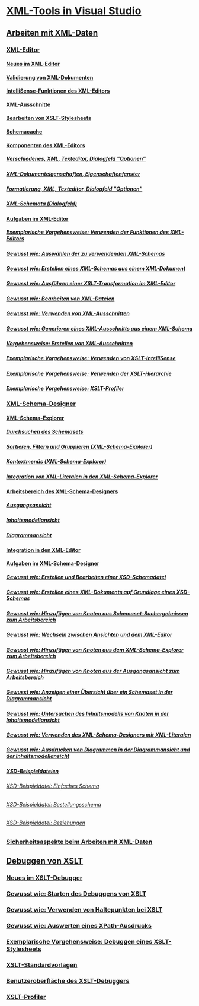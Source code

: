 # [XML-Tools in Visual Studio](xml-tools-in-visual-studio.md)
## [Arbeiten mit XML-Daten](working-with-xml-data.md)
### [XML-Editor](xml-editor.md)
#### [Neues im XML-Editor](what-s-new-in-the-xml-editor.md)
#### [Validierung von XML-Dokumenten](xml-document-validation.md)
#### [IntelliSense-Funktionen des XML-Editors](xml-editor-intellisense-features.md)
#### [XML-Ausschnitte](xml-snippets.md)
#### [Bearbeiten von XSLT-Stylesheets](editing-xslt-style-sheets.md)
#### [Schemacache](schema-cache.md)
#### [Komponenten des XML-Editors](xml-editor-components.md)
##### [Verschiedenes, XML, Texteditor, Dialogfeld "Optionen"](miscellaneous-xml-text-editor-options-dialog-box.md)
##### [XML-Dokumenteigenschaften, Eigenschaftenfenster](xml-document-properties-properties-window.md)
##### [Formatierung, XML, Texteditor, Dialogfeld "Optionen"](formatting-xml-text-editor-options-dialog-box.md)
##### [XML-Schemata (Dialogfeld)](xml-schemas-dialog-box.md)
#### [Aufgaben im XML-Editor](xml-editor-tasks.md)
##### [Exemplarische Vorgehensweise: Verwenden der Funktionen des XML-Editors](walkthrough-using-xml-editor-features.md)
##### [Gewusst wie: Auswählen der zu verwendenden XML-Schemas](how-to-select-the-xml-schemas-to-use.md)
##### [Gewusst wie: Erstellen eines XML-Schemas aus einem XML-Dokument](how-to-create-an-xml-schema-from-an-xml-document.md)
##### [Gewusst wie: Ausführen einer XSLT-Transformation im XML-Editor](how-to-execute-an-xslt-transformation-from-the-xml-editor.md)
##### [Gewusst wie: Bearbeiten von XML-Dateien](how-to-edit-xml-files.md)
##### [Gewusst wie: Verwenden von XML-Ausschnitten](how-to-use-xml-snippets.md)
##### [Gewusst wie: Generieren eines XML-Ausschnitts aus einem XML-Schema](how-to-generate-an-xml-snippet-from-an-xml-schema.md)
##### [Vorgehensweise: Erstellen von XML-Ausschnitten](how-to-create-xml-snippets.md)
##### [Exemplarische Vorgehensweise: Verwenden von XSLT-IntelliSense](walkthrough-using-xslt-intellisense.md)
##### [Exemplarische Vorgehensweise: Verwenden der XSLT-Hierarchie](walkthrough-using-xslt-hierarchy.md)
##### [Exemplarische Vorgehensweise: XSLT-Profiler](walkthrough-xslt-profiler.md)
### [XML-Schema-Designer](xml-schema-designer.md)
#### [XML-Schema-Explorer](xml-schema-explorer.md)
##### [Durchsuchen des Schemasets](searching-the-schema-set.md)
##### [Sortieren, Filtern und Gruppieren (XML-Schema-Explorer)](sorting-filtering-and-grouping-xml-schema-explorer.md)
##### [Kontextmenüs (XML-Schema-Explorer)](context-menus-xml-schema-explorer.md)
##### [Integration von XML-Literalen in den XML-Schema-Explorer](integration-of-xml-literals-with-xml-schema-explorer.md)
#### [Arbeitsbereich des XML-Schema-Designers](xml-schema-designer-workspace.md)
##### [Ausgangsansicht](start-view.md)
##### [Inhaltsmodellansicht](content-model-view.md)
##### [Diagrammansicht](graph-view.md)
#### [Integration in den XML-Editor](integration-with-xml-editor.md)
#### [Aufgaben im XML-Schema-Designer](xml-schema-designer-tasks.md)
##### [Gewusst wie: Erstellen und Bearbeiten einer XSD-Schemadatei](how-to-create-and-edit-an-xsd-schema-file.md)
##### [Gewusst wie: Erstellen eines XML-Dokuments auf Grundlage eines XSD-Schemas](how-to-create-an-xml-document-based-on-an-xsd-schema.md)
##### [Gewusst wie: Hinzufügen von Knoten aus Schemaset-Suchergebnissen zum Arbeitsbereich](how-to-add-schema-set-search-result-nodes-to-the-workspace.md)
##### [Gewusst wie: Wechseln zwischen Ansichten und dem XML-Editor](how-to-switch-between-views-and-the-xml-editor.md)
##### [Gewusst wie: Hinzufügen von Knoten aus dem XML-Schema-Explorer zum Arbeitsbereich](how-to-add-nodes-to-the-workspace-from-the-xml-schema-explorer.md)
##### [Gewusst wie: Hinzufügen von Knoten aus der Ausgangsansicht zum Arbeitsbereich](how-to-add-nodes-to-the-workspace-from-the-start-view.md)
##### [Gewusst wie: Anzeigen einer Übersicht über ein Schemaset in der Diagrammansicht](how-to-get-an-overview-of-a-schema-set-using-the-graph-view.md)
##### [Gewusst wie: Untersuchen des Inhaltsmodells von Knoten in der Inhaltsmodellansicht](how-to-examine-the-content-model-of-nodes-using-the-content-model-view.md)
##### [Gewusst wie: Verwenden des XML-Schema-Designers mit XML-Literalen](how-to-use-the-xml-schema-designer-with-xml-literals.md)
##### [Gewusst wie: Ausdrucken von Diagrammen in der Diagrammansicht und der Inhaltsmodellansicht](how-to-print-diagrams-from-the-graph-view-and-the-content-model-view.md)
##### [XSD-Beispieldateien](sample-xsd-files.md)
###### [XSD-Beispieldatei: Einfaches Schema](sample-xsd-file-simple-schema.md)
###### [XSD-Beispieldatei: Bestellungsschema](sample-xsd-file-purchase-order-schema.md)
###### [XSD-Beispieldatei: Beziehungen](sample-xsd-file-relationships.md)
### [Sicherheitsaspekte beim Arbeiten mit XML-Daten](security-considerations-when-working-with-xml-data.md)
## [Debuggen von XSLT](debugging-xslt.md)
### [Neues im XSLT-Debugger](what-s-new-in-the-xslt-debugger.md)
### [Gewusst wie: Starten des Debuggens von XSLT](how-to-start-debugging-xslt.md)
### [Gewusst wie: Verwenden von Haltepunkten bei XSLT](how-to-use-breakpoints-with-xslt.md)
### [Gewusst wie: Auswerten eines XPath-Ausdrucks](how-to-evaluate-an-xpath-expression.md)
### [Exemplarische Vorgehensweise: Debuggen eines XSLT-Stylesheets](walkthrough-debug-an-xslt-style-sheet.md)
### [XSLT-Standardvorlagen](xslt-default-templates.md)
### [Benutzeroberfläche des XSLT-Debuggers](debugger-user-interface-xslt.md)
### [XSLT-Profiler](xslt-profiler.md)
